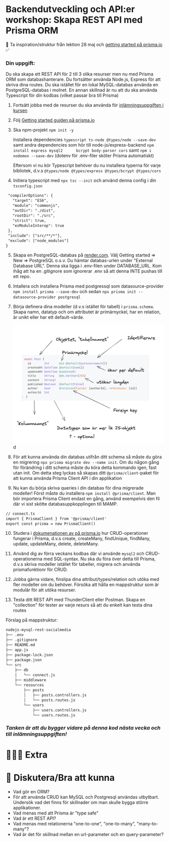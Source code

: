 
# Backendutveckling och API:er workshop: Skapa REST API med Prisma ORM 

👋 Ta inspiration/struktur från lektion 28 maj och [getting started på prisma.io](https://www.prisma.io/docs/getting-started/setup-prisma/start-from-scratch/relational-databases-typescript-postgresql) ✅ 

### Din uppgift:

Du ska skapa ett REST API för 2 till 3 olika resurser men nu med Prisma ORM som databashanterare. Du fortsätter använda Node.js, Express för att skriva dina routes. Du ska istället för en lokal MySQL-databas använda en PostgreSQL-databas i molnet. En annan skillnad är nu att du ska använda Typescript för din kodbas (vilket passar bra till Prisma)

1. Fortsätt jobba med de resurser du ska använda för [inlämningsuppgiften i kursen](https://chasacademy.instructure.com/courses/289/assignments/1706?module_item_id=8427)

2. Följ [Getting started guiden på prisma.io](https://www.prisma.io/docs/getting-started/setup-prisma/start-from-scratch/relational-databases-typescript-postgresql)

3. Ska npm-projekt ```npm init -y``` 

	Installera dependencies ```typescript ts-node @types/node --save-dev``` 
	samt andra dependencies som hör till node-js/express-backend ```npm install express mysql2   	bcrypt body-parser cors``` samt ```npm i nodemon --save-dev```
	(dotenv för .env-filer sköter Prisma automatiskt)
	
	Eftersom vi nu kör Typescript behöver du nu installera typerna för varje bibliotek, d.v.s
	```@types/node @types/express @types/bcrypt @types/cors```
	
	

4. Initiera typescript med ```npx tsc --init``` och använd denna config i din ```tsconfig.json```

 ```{
  "compilerOptions": {
    "target": "ES6",
    "module": "commonjs",
    "outDir": "./dist",
    "rootDir": "./src",
    "strict": true,
    "esModuleInterop": true
  },
  "include": ["src/**/*"],
  "exclude": ["node_modules"]
}
```

5. Skapa en PostgreSQL-databas på [render.com](https://render.com/). Välj Getting started => New => PostgreSQL o.s.v. Du hämtar databas-urlen under "External Database URL". Denna ska ligga i .env-filen under DATABASE_URL. Kom ihåg att ha en .gitignore som ignorerar .env så att denna INTE pushas till ett repo.

6. Intallera och installera Prisma med postgressql som datasource-provider ```npm install prisma --save-dev``` och sedan ```npx prisma init --datasource-provider postgresql```  

7. Börja definera dina modeller (d.v.s istället för tabell) i ```prisma.schema```. Skapa namn, datatyp och om attributet är primärnyckel, har en relation, är unikt eller har ett default-värde.
   
   ![Modell i Prisma](https://github.com/chasacademy-sandra-larsson/workshop-prisma-postgresql/blob/main/Screenshot%202024-05-29%20at%2010.38.06.png) d

9. För att kunna använda din databas utifrån ditt schema så måste du göra en migrering ```npx prisma migrate dev --name init```. Om du någon gång för förändring i ditt schema måste du köra detta kommando igen, fast utan init. Om detta steg lyckas så skapas ditt ```@prisma/client```-paket för att kunna använda Prisma Client API i din applikation

10. Nu kan du börja skriva queries i din databas för dina migrerade modeller! Först måste du installera ```npm install @prisma/client```. Man bör importera Prisma Client endast en gång, använd exempelvis den fil där vi sist skötte databasuppkopplingen till MAMP.

```
// connect.ts
import { PrismaClient } from '@prisma/client'
export const prisma = new PrismaClient()
```

10. Studera i [dokumenationen av på prisma.io](https://www.prisma.io/docs/orm/prisma-client/queries/crud) hur CRUD-operationer fungerar i Prisma, d.v.s create, createMany, findUnique, findMany, update, updateMany, delete, deleteMany. 


11. Använd dig av förra veckans kodbas där vi använde ```mysql2``` och CRUD-operationerna med SQL-syntax. Nu ska du föra över detta till Prisma, d.v.s skriva modeller istället för tabeller, migrera och använda prismafunktionr för CRUD. 

12. Jobba gärna vidare, finslipa dina attribut/types/relation och utöka med fler modeller om du behöver. Försöka att hålla en mappstruktur som är modulär för att utöka resurser. 

13. Testa ditt REST API med ThunderClient eller Postman. Skapa en "collection" för tester av varje resurs så att du enkelt kan testa dina routes


Förslag på mappstruktur:

```
nodejs-mysql-rest-socialmedia
├── .env
├── .gitignore
├── README.md
├── app.js
├── package-lock.json
├── package.json
└── src
    ├── db
    │   └── connect.js
    ├── middleware
    └── resources
        ├── posts
        │   ├── posts.controllers.js
        │   └── posts.routes.js
        └── users
            ├── users.controllers.js
            └── users.routes.js

```

### *Tanken är att du bygger vidare på denna kod nästa vecka och till inlämningsuppgiften!*


# 👩🏽‍💻 Extra




# 💬 Diskutera/Bra att kunna

* Vad gör en ORM?
* För att använda CRUD kan MySQL och Postgresql användas utbytbart. Undersök vad det finns för skillnader om man skulle bygga större applikationer.
* Vad menas med att Prisma är "type safe"
* Vad är ett REST API?
* Vad menas med relationerna "one-to-one", "one-to-many", "many-to-many"? 
* Vad är det för skillnad mellan en url-parameter och en query-parameter?

